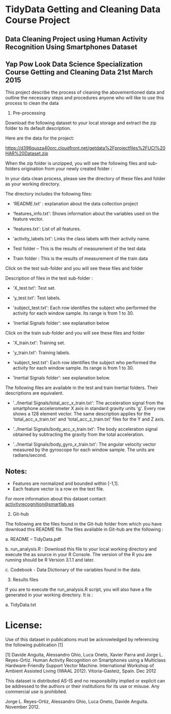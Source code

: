TidyData
Getting and Cleaning Data Course Project
=========================================================================
Data Cleaning Project using
Human Activity Recognition Using Smartphones Dataset
-------------------------------------------------------------------------
Yap Pow Look
Data Science Specialization Course
Getting and Cleaning Data
21st March 2015
-------------------------------------------------------------------------

This project describe the process of cleaning the abovementioned data and outline the necessary steps and procedures anyone who will like to use this process to clean the data

1.	Pre-processing

Download the following dataset to your local storage and extract the zip folder to its default description.

Here are the data for the project: 

https://d396qusza40orc.cloudfront.net/getdata%2Fprojectfiles%2FUCI%20HAR%20Dataset.zip 

When the zip folder is unzipped, you will see the following files and sub-folders origination from your newly created folder :

 
In your data clean process, please see the directory of these files and folder as your working directory.

The directory includes the following files:

- 'README.txt' : explanation about the data collection project 

- 'features_info.txt': Shows information about the variables used on the feature vector.

- 'features.txt': List of all features.

- 'activity_labels.txt': Links the class labels with their activity name.

-	Test folder – This is the results of measurement of the test data

-	Train folder : This is the results of measurement of the train data 


Click on the test sub-folder and you will see these files and folder
 

Description of files in the test sub-folder :

- 'X_test.txt': Test set.

- 'y_test.txt': Test labels.

-	'subject_test.txt': Each row identifies the subject who performed the activity for each window sample. Its range is from 1 to 30.

-	'Inertial Signals folder': see explanation below


Click on the train sub-folder and you will see these files and folder


- 'X_train.txt': Training set.

- 'y_train.txt': Training labels.

-	'subject_test.txt': Each row identifies the subject who performed the activity for each window sample. Its range is from 1 to 30. 

-	'Inertial Signals folder': see explanation below.


The following files are available in the test and train Inertial folders. Their descriptions are equivalent. 

- '../Inertial Signals/total_acc_x_train.txt': The acceleration signal from the smartphone accelerometer X axis in standard gravity units 'g'. Every row shows a 128 element vector. The same description applies for the 'total_acc_x_train.txt' and 'total_acc_z_train.txt' files for the Y and Z axis. 

- '../Inertial Signals/body_acc_x_train.txt': The body acceleration signal obtained by subtracting the gravity from the total acceleration. 

- '../Inertial Signals/body_gyro_x_train.txt': The angular velocity vector measured by the gyroscope for each window sample. The units are radians/second. 

Notes: 
-----
- Features are normalized and bounded within [-1,1].
- Each feature vector is a row on the text file.

For more information about this dataset contact: activityrecognition@smartlab.ws


2.	Git-hub

The following are the files found in the Git-hub folder from which you have download this README file. The files available in Git-hub are the following :

a.	README – TidyData.pdf

b.	run_analysis.R : Download this file to your local working directory and execute the as source in your R Console. The version of the R you are running should be R Version 3.1.1 and later.

c.	Codebook - Data Dictionary of the variables found in the data. 


3.	Results files

If you are to execute the run_analysis.R script, you will also have a file generated in your working directory. It is :

a.	TidyData.txt


License:
========
Use of this dataset in publications must be acknowledged by referencing the following publication [1] 

[1] Davide Anguita, Alessandro Ghio, Luca Oneto, Xavier Parra and Jorge L. Reyes-Ortiz. Human Activity Recognition on Smartphones using a Multiclass Hardware-Friendly Support Vector Machine. International Workshop of Ambient Assisted Living (IWAAL 2012). Vitoria-Gasteiz, Spain. Dec 2012

This dataset is distributed AS-IS and no responsibility implied or explicit can be addressed to the authors or their institutions for its use or misuse. Any commercial use is prohibited.

Jorge L. Reyes-Ortiz, Alessandro Ghio, Luca Oneto, Davide Anguita. November 2012.
